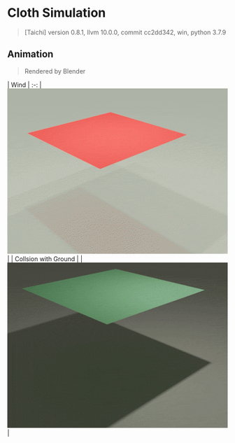 # Cloth Simulation
> [Taichi] version 0.8.1, llvm 10.0.0, commit cc2dd342, win, python 3.7.9

## Animation
> Rendered by Blender

| Wind |
:-:
| ![Anim](readMe/Anim_01.gif) |
| Collsion with Ground |
| ![Anim](readMe/Anim_02.gif) |

